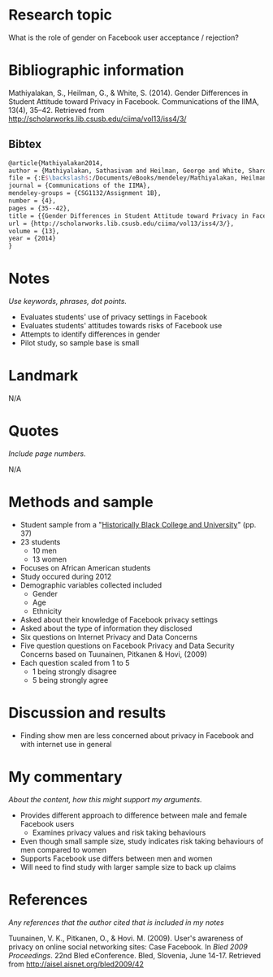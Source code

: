 # Research topic

What is the role of gender on Facebook user acceptance / rejection?

# Bibliographic information

Mathiyalakan, S., Heilman, G., & White, S. (2014). Gender Differences in Student Attitude toward Privacy in Facebook. Communications of the IIMA, 13(4), 35–42. Retrieved from http://scholarworks.lib.csusb.edu/ciima/vol13/iss4/3/

## Bibtex

``` tex
@article{Mathiyalakan2014,
author = {Mathiyalakan, Sathasivam and Heilman, George and White, Sharon},
file = {:E$\backslash$:/Documents/eBooks/mendeley/Mathiyalakan, Heilman, White/Gender Differences in Student Attitude toward Privacy in Facebook/Mathiyalakan, Heilman, White - 2014 - Gender Differences in Student Attitude toward Privacy in Facebook.pdf:pdf},
journal = {Communications of the IIMA},
mendeley-groups = {CSG1132/Assignment 1B},
number = {4},
pages = {35--42},
title = {{Gender Differences in Student Attitude toward Privacy in Facebook}},
url = {http://scholarworks.lib.csusb.edu/ciima/vol13/iss4/3/},
volume = {13},
year = {2014}
}
```

# Notes

*Use keywords, phrases, dot points.*

- Evaluates students' use of privacy settings in Facebook
- Evaluates students' attitudes towards risks of Facebook use
- Attempts to identify differences in gender
- Pilot study, so sample base is small

# Landmark

N/A

# Quotes

*Include page numbers.*

N/A

# Methods and sample

- Student sample from a "[Historically Black College and University](http://en.wikipedia.org/wiki/Historically_black_colleges_and_universities)" (pp. 37)
- 23 students
	- 10 men
	- 13 women
- Focuses on African American students
- Study occured during 2012
- Demographic variables collected included
	- Gender
	- Age
	- Ethnicity
- Asked about their knowledge of Facebook privacy settings
- Asked about the type of information they disclosed
- Six questions on Internet Privacy and Data Concerns
- Five question questions on Facebook Privacy and Data Security Concerns based on Tuunainen, Pitkanen & Hovi, (2009)
- Each question scaled from 1 to 5
	- 1 being strongly disagree
	- 5 being strongly agree

# Discussion and results

- Finding show men are less concerned about privacy in Facebook and with internet use in general

# My commentary

*About the content, how this might support my arguments.*

- Provides different approach to difference between male and female Facebook users
	- Examines privacy values and risk taking behaviours
- Even though small sample size, study indicates risk taking behaviours of men compared to women
- Supports Facebook use differs between men and women
- Will need to find study with larger sample size to back up claims

# References

*Any references that the author cited that is included in my notes*

Tuunainen, V. K., Pitkanen, O., & Hovi. M. (2009). User's awareness of privacy on online social networking sites: Case Facebook. In *Bled 2009 Proceedings*. 22nd Bled eConference. Bled, Slovenia, June 14-17. Retrieved from http://aisel.aisnet.org/bled2009/42